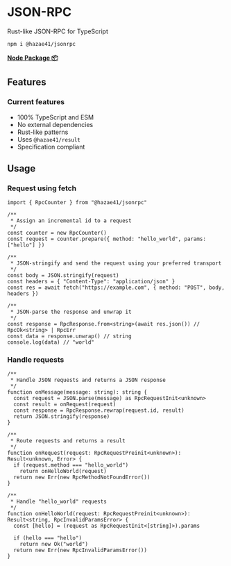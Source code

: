 # JSON-RPC

Rust-like JSON-RPC for TypeScript

```bash
npm i @hazae41/jsonrpc
```

[**Node Package 📦**](https://www.npmjs.com/package/@hazae41/jsonrpc)

## Features

### Current features
- 100% TypeScript and ESM
- No external dependencies
- Rust-like patterns
- Uses `@hazae41/result`
- Specification compliant

## Usage

### Request using fetch

```tsx
import { RpcCounter } from "@hazae41/jsonrpc"

/**
 * Assign an incremental id to a request
 */
const counter = new RpcCounter()
const request = counter.prepare({ method: "hello_world", params: ["hello"] })

/**
 * JSON-stringify and send the request using your preferred transport
 */
const body = JSON.stringify(request)
const headers = { "Content-Type": "application/json" }
const res = await fetch("https://example.com", { method: "POST", body, headers })

/**
 * JSON-parse the response and unwrap it
 */
const response = RpcResponse.from<string>(await res.json()) // RpcOk<string> | RpcErr
const data = response.unwrap() // string
console.log(data) // "world"
```

### Handle requests

```tsx
/**
 * Handle JSON requests and returns a JSON response
 */
function onMessage(message: string): string {
  const request = JSON.parse(message) as RpcRequestInit<unknown>
  const result = onRequest(request)
  const response = RpcResponse.rewrap(request.id, result)
  return JSON.stringify(response)
}

/**
 * Route requests and returns a result
 */
function onRequest(request: RpcRequestPreinit<unknown>): Result<unknown, Error> {
  if (request.method === "hello_world")
    return onHelloWorld(request)
  return new Err(new RpcMethodNotFoundError())
}

/**
 * Handle "hello_world" requests
 */
function onHelloWorld(request: RpcRequestPreinit<unknown>): Result<string, RpcInvalidParamsError> {
  const [hello] = (request as RpcRequestInit<[string]>).params

  if (hello === "hello")
    return new Ok("world")
  return new Err(new RpcInvalidParamsError())
}
```